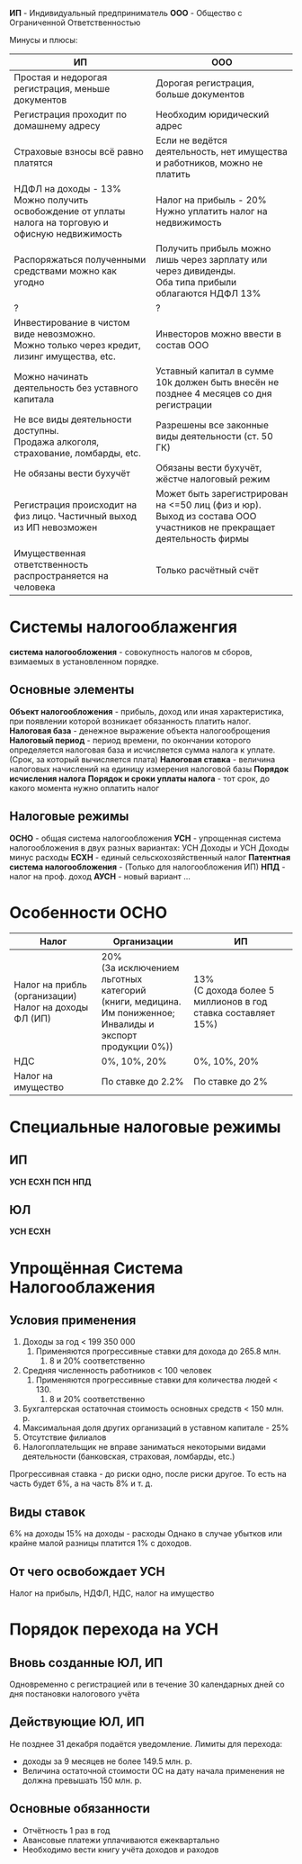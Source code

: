**ИП** - Индивидуальный предприниматель
**ООО** - Общество с Ограниченной Ответственностью

Минусы и плюсы:

| ИП                                                                                                      | ООО                                                                                                                    |
| ------------------------------------------------------------------------------------------------------- | ---------------------------------------------------------------------------------------------------------------------- |
| Простая и недорогая регистрация, меньше документов                                                      | Дорогая регистрация, больше документов                                                                                 |
| Регистрация проходит по домашнему адресу                                                                | Необходим юридический адрес                                                                                            |
| Страховые взносы всё равно платятся                                                                     | Если не ведётся деятельность, нет имущества и работников, можно не платить                                             |
| НДФЛ на доходы - 13%<br>Можно получить освобождение от уплаты налога на торговую и офисную недвижимость | Налог на прибыль - 20%<br>Нужно уплатить налог на недвижимость                                                         |
| Распоряжаться полученными средствами можно как угодно                                                   | Получить прибыль можно лишь через зарплату или через дивиденды.<br>Оба типа прибыли облагаются НДФЛ 13%                |
| ?                                                                                                       | ?                                                                                                                      |
| Инвестирование в чистом виде невозможно.<br>Можно только через кредит, лизинг имущества, etc.           | Инвесторов можно ввести в состав ООО                                                                                   |
| Можно начинать деятельность без уставного капитала                                                      | Уставный капитал в сумме 10k должен быть внесён не позднее 4 месяцев со дня регистрации                                |
| Не все виды деятельности доступны.<br>Продажа алкоголя, страхование, ломбарды, etc.                     | Разрешены все законные виды деятельности (ст. 50 ГК)                                                                   |
| Не обязаны вести бухучёт                                                                                | Обязаны вести бухучёт, жёстче налоговый режим                                                                          |
| Регистрация происходит на физ лицо. Частичный выход из ИП невозможен                                    | Может быть зарегистрирован на <=50 лиц (физ и юр).<br>Выход из состава ООО участников не прекращает деятельность фирмы |
| Имущественная ответственность распространяется на человека                                              | Только расчётный счёт                                                                                                  |
# Системы налогооблаженгия
**система налогообложения** - совокупность налогов м сборов, взимаемых в установленном порядке.
## Основные элементы
**Объект налогообложения** - прибыль, доход или иная характеристика, при появлении которой возникает обязанность платить налог.
**Налоговая база** - денежное выражение объекта налогооброщения
**Налоговый период** - период времени, по окончании которого определяется налоговая база и исчисляется сумма налога к уплате.  (Срок, за который вычисляется плата)
**Налоговая ставка** - величина налоговых начислений на единицу измерения налоговой базы
**Порядок исчисления налога**
**Порядок и сроки уплаты налога** - тот срок, до какого момента нужно оплатить налог
## Налоговые режимы
**ОСНО** - общая система налогообложения
**УСН** - упрощенная система налогообложения в двух разных вариантах: УСН Доходы и УСН Доходы минус расходы
**ЕСХН** - единый сельскохозяйственный налог
**Патентная система налогообложения** - (Только для налогообложения ИП)
**НПД** - налог на проф. доход
**АУСН** - новый вариант ...


# Особенности ОСНО



| Налог                                                    | Организации                                                                                                        | ИП                                                              |
| -------------------------------------------------------- | ------------------------------------------------------------------------------------------------------------------ | --------------------------------------------------------------- |
| Налог на прибль (организации)<br>Налог на доходы ФЛ (ИП) | 20%<br>(За исключением льготных категорий<br>(книги, медицина. Им пониженное;<br>Инвалиды и экспорт продукции 0%)) | 13%<br>(С дохода более 5 миллионов в год ставка составляет 15%) |
| НДС                                                      | 0%, 10%, 20%                                                                                                       | 0%, 10%, 20%                                                    |
| Налог на имущество                                       | По ставке до 2.2%                                                                                                  | По ставке до 2%                                                 |

# Специальные налоговые режимы
## ИП
**УСН**
**ЕСХН**
**ПСН**
**НПД**
## ЮЛ
**УСН**
**ЕСХН**


# Упрощённая Система Налогооблажения
## Условия применения
1. Доходы за год < 199 350 000
	1. Применяются прогрессивные ставки для дохода до 265.8 млн.
		1. 8 и 20% соответственно
2. Средняя численность работников < 100 человек
	1. Применяются прогрессивные ставки для количества людей < 130.
		1. 8 и 20% соответственно
3. Бухгалтерская остаточная стоимость основных средств < 150 млн. р.
4. Максимальная доля других организаций в уставном капитале - 25%
5. Отсутствие филиалов
6. Налогоплательщик не вправе заниматься некоторыми видами деятельности (банковская, страховая, ломбарды, etc.)

Прогрессивная ставка - до риски одно, после риски другое.
То есть на часть будет 6%, а на часть 8% и т. д.
## Виды ставок
6% на доходы
15% на доходы - расходы
	Однако в случае убытков или крайне малой разницы платится 1% с доходов.

## От чего освобождает УСН
Налог на прибыль, НДФЛ, НДС, налог на имущество

# Порядок перехода на УСН
## Вновь созданные ЮЛ, ИП
Одновременно с регистрацией или в течение 30 календарных дней со дня постановки налогового учёта
## Действующие ЮЛ, ИП
Не позднее 31 декабря подаётся уведомление.
Лимиты для перехода:
- доходы за 9 месяцев не более 149.5 млн. р.
- Величина остаточной стоимости ОС на дату начала применения не должна превышать 150 млн. р.
## Основные обязанности
- Отчётность 1 раз в год
- Авансовые платежи уплачиваются ежеквартально
- Необходимо вести книгу учёта доходов и раходов